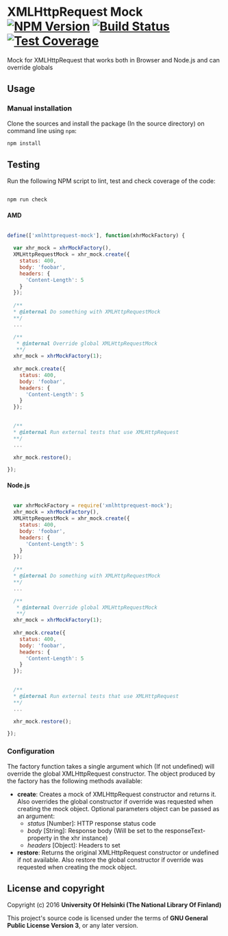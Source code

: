 # XMLHttpRequest Mock [![NPM Version](https://img.shields.io/npm/v/xmlhttprequest-mock.svg)](https://npmjs.org/package/xmlhttprequest-mock) [![Build Status](https://travis-ci.org/NatLibFi/xmlhttprequest-mock.svg)](https://travis-ci.org/NatLibFi/xmlhttprequest-mock) [![Test Coverage](https://codeclimate.com/github/NatLibFi/xmlhttprequest-mock/badges/coverage.svg)](https://codeclimate.com/github/NatLibFi/xmlhttprequest-mock/coverage)

Mock for XMLHttpRequest that works both in Browser and Node.js and can override globals

## Usage

### Manual installation

Clone the sources and install the package (In the source directory) on command line using `npm`:

```sh
npm install
```

## Testing

Run the following NPM script to lint, test and check coverage of the code:

```javascript

npm run check

```

#### AMD

```javascript

define(['xmlhttprequest-mock'], function(xhrMockFactory) {

  var xhr_mock = xhrMockFactory(),
  XMLHttpRequestMock = xhr_mock.create({
    status: 400,
    body: 'foobar',
    headers: {
      'Content-Length': 5
    }
  });
  
  /**
  * @internal Do something with XMLHttpRequestMock
  **/
  ...

  /**
   * @internal Override global XMLHttpRequestMock
   **/
  xhr_mock = xhrMockFactory(1);
  
  xhr_mock.create({
    status: 400,
    body: 'foobar',
    headers: {
      'Content-Length': 5
    }
  });

  
  /**
  * @internal Run external tests that use XMLHttpRequest
  **/
  ...

  xhr_mock.restore();

});

```

#### Node.js

```javascript

  var xhrMockFactory = require('xmlhttprequest-mock');
  xhr_mock = xhrMockFactory(),
  XMLHttpRequestMock = xhr_mock.create({
    status: 400,
    body: 'foobar',
    headers: {
      'Content-Length': 5
    }
  });
  
  /**
  * @internal Do something with XMLHttpRequestMock
  **/
  ...

  /**
   * @internal Override global XMLHttpRequestMock
   **/
  xhr_mock = xhrMockFactory(1);
  
  xhr_mock.create({
    status: 400,
    body: 'foobar',
    headers: {
      'Content-Length': 5
    }
  });

  
  /**
  * @internal Run external tests that use XMLHttpRequest
  **/
  ...

  xhr_mock.restore();

});

```

### Configuration

The factory function takes a single argument which (If not undefined) will override the global XMLHttpRequest constructor. The object produced by the factory has the following methods available:

- **create**: Creates a mock of XMLHttpRequest constructor and returns it. Also overrides the global constructor if override was requested when creating the mock object. Optional parameters object can be passed as an argument:
  - *status* [Number]: HTTP response status code
  - *body* [String]: Response body (Will be set to the responseText-property in the xhr instance)
  - *headers* [Object]: Headers to set
- **restore**: Returns the original XMLHttpRequest constructor or undefined if not available. Also restore the global constructor if override was requested when creating the mock object.

## License and copyright

Copyright (c) 2016 **University Of Helsinki (The National Library Of Finland)**

This project's source code is licensed under the terms of **GNU General Public License Version 3**, or any later version.
